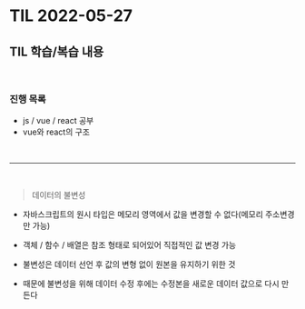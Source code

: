 # TIL 2022-05-27

## TIL 학습/복습 내용

<br>

### 진행 목록

- js / vue / react 공부
- vue와 react의 구조


<br>
<hr>
<br>


> 데이터의 불변성

- 자바스크립트의 원시 타입은 메모리 영역에서 값을 변경할 수 없다(메모리 주소변경만 가능)
- 객체 / 함수 / 배열은 참조 형태로 되어있어 직접적인 값 변경 가능

- 불변성은 데이터 선언 후 값의 변형 없이 원본을 유지하기 위한 것
- 때문에 불변성을 위해 데이터 수정 후에는 수정본을 새로운 데이터 값으로 다시 만든다


